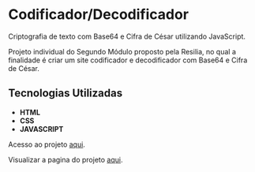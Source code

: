 # Codificador/Decodificador 
 Criptografia de texto com Base64 e Cifra de César utilizando JavaScript. 

Projeto individual do Segundo Módulo proposto pela Resilia, no qual a finalidade é criar um site codificador e decodificador com Base64 e Cifra de César.
## Tecnologias Utilizadas

- **HTML** 
- **CSS** 
- **JAVASCRIPT**

Acesso ao projeto [aqui](https://github.com/tatahcunha/Codificador-M2).

Visualizar a pagina do projeto [aqui](https://tatahcunha.github.io/Codificador-M2/).

